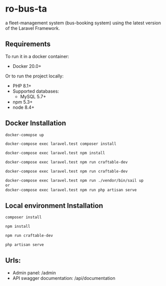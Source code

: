 # ro-bus-ta #
a fleet-management system (bus-booking system) using the latest version of the Laravel Framework.

## Requirements ##


To run it in a docker container:
- Docker 20.0+

Or to run the project locally:
- PHP 8.1+
- Supported databases:
  - MySQL 5.7+
- npm 5.3+
- node 8.4+


## Docker Installation ##

```bash
docker-comopse up
```
```bash
docker-compose exec laravel.test composer install
```
```bash
docker-compose exec laravel.test npm install
```
```bash
docker-compose exec laravel.test npm run craftable-dev
```
```bash
docker-compose exec laravel.test npm run craftable-dev
```
```bash
docker-compose exec laravel.test npm run ./vendor/bin/sail up
or
docker-compose exec laravel.test npm run php artisan serve
```

## Local environment Installation ##

```bash
composer install
```
```bash
npm install
```
```bash
npm run craftable-dev
```
```bash
php artisan serve
```

## Urls:

- Admin panel: /admin
- API swagger documentation: /api/documentation

